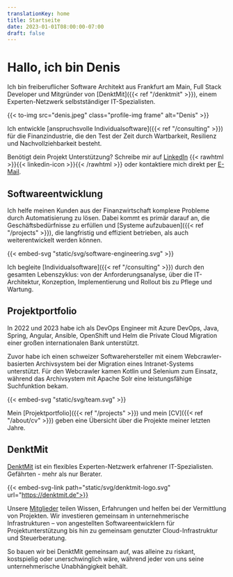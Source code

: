 ```yaml
---
translationKey: home
title: Startseite
date: 2023-01-01T08:00:00-07:00
draft: false
---
```


# Hallo, ich bin Denis
Ich bin freiberuflicher Software Architekt aus Frankfurt am Main, Full Stack Developer und Mitgründer von [DenktMit]({{< ref "/denktmit" >}}), einem Experten-Netzwerk selbstständiger IT-Spezialisten.

{{< to-img src="denis.jpeg" class="profile-img frame" alt="Denis" >}}

Ich entwickle [anspruchsvolle Individualsoftware]({{< ref "/consulting" >}}) für die Finanzindustrie, die den Test der Zeit durch Wartbarkeit, Resilienz und Nachvollziehbarkeit besteht.

Benötigt dein Projekt Unterstützung? Schreibe mir auf [LinkedIn](https://www.linkedin.com/in/dmalolepszy) 
{{< rawhtml >}}<a href="https://www.linkedin.com/in/dmalolepszy" style="text-decoration: none">{{< linkedin-icon >}}</a>{{< /rawhtml >}}&nbsp;oder kontaktiere mich direkt per [E-Mail](mailto:kontakt@dmalo.de).


## Softwareentwicklung
Ich helfe meinen Kunden aus der Finanzwirtschaft komplexe Probleme durch Automatisierung zu lösen. Dabei kommt es primär darauf an, die Geschäftsbedürfnisse zu erfüllen und [Systeme aufzubauen]({{< ref "/projects" >}}), die langfristig und effizient betrieben, als auch weiterentwickelt werden können.

{{< embed-svg "static/svg/software-engineering.svg" >}}

Ich begleite [Individualsoftware]({{< ref "/consulting" >}}) durch den gesamten Lebenszyklus: von der Anforderungsanalyse, über die IT-Architektur, Konzeption, Implementierung und Rollout bis zu Pflege und Wartung.


## Projektportfolio
In 2022 und 2023 habe ich als DevOps Engineer mit Azure DevOps, Java, Spring, Angular, Ansible, OpenShift und Helm die Private Cloud Migration einer großen internationalen Bank unterstützt.

Zuvor habe ich einen schweizer Softwarehersteller mit einem Webcrawler-basierten Archivsystem bei der Migration eines Intranet-Systems unterstützt. Für den Webcrawler kamen Kotlin und Selenium zum Einsatz, während das Archivsystem mit Apache Solr eine leistungsfähige Suchfunktion bekam.

{{< embed-svg "static/svg/team.svg" >}}

Mein [Projektportfolio]({{< ref "/projects" >}}) und mein [CV]({{< ref "/about/cv" >}}) geben eine Übersicht über die Projekte meiner letzten Jahre. 


## DenktMit
[DenktMit](https://denktmit.de) ist ein flexibles Experten-Netzwerk erfahrener IT-Spezialisten. Gefährten - mehr als nur Berater.

{{< embed-svg-link path="static/svg/denktmit-logo.svg" url="https://denktmit.de">}}

Unsere [Mitglieder](https://denktmit.de/team/) teilen Wissen, Erfahrungen und helfen bei der Vermittlung von Projekten. Wir investieren gemeinsam in unternehmerische Infrastrukturen – von angestellten Softwareentwicklern für Projektunterstützung bis hin zu gemeinsam genutzter Cloud-Infrastruktur und Steuerberatung.

So bauen wir bei DenktMit gemeinsam auf, was alleine zu riskant, kostspielig oder unerschwinglich wäre, während jeder von uns seine unternehmerische Unabhängigkeit behält.
